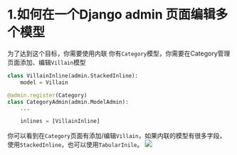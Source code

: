 # 1.如何在一个Django admin 页面编辑多个模型
为了达到这个目标，你需要使用内联
你有`Category`模型，你需要在Category管理页面添加、编辑`Villain`模型
```Python
class VillainInline(admin.StackedInline):
    model = Villain

@admin.register(Category)
class CategoryAdmin(admin.ModelAdmin):
    ...

    inlines = [VillainInline]
```
你可以看到在`Category`页面有添加/编辑`Villain`，如果内联的模型有很多字段，使用`StackedInline`，也可以使用`TabularInile`。
![](https://books.agiliq.com/projects/django-admin-cookbook/en/latest/_images/edit_multiple_models.png)